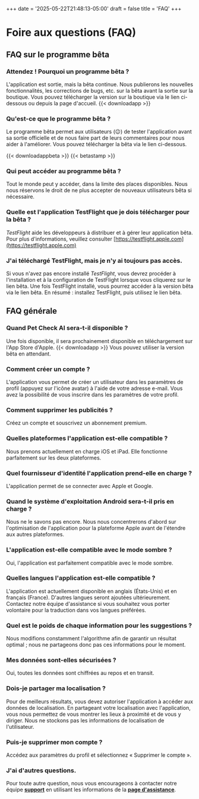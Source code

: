 +++
date = '2025-05-22T21:48:13-05:00'
draft = false
title = 'FAQ'
+++

# Foire aux questions (FAQ)

## FAQ sur le programme bêta
### Attendez ! Pourquoi un programme bêta ?
L'application est sortie, mais la bêta continue. Nous publierons les nouvelles fonctionnalités, les corrections de bugs, etc. sur la bêta avant la sortie sur la boutique. Vous pouvez télécharger la version sur la boutique via le lien ci-dessous ou depuis la page d'accueil.
{{< downloadapp >}}

### Qu'est-ce que le programme bêta ?
Le programme bêta permet aux utilisateurs (😉) de tester l'application avant sa sortie officielle et de nous faire part de leurs commentaires pour nous aider à l'améliorer. Vous pouvez télécharger la bêta via le lien ci-dessous.
<div class="faq-download-section">
{{< downloadappbeta >}}
{{< betastamp >}}
</div>

### Qui peut accéder au programme bêta ?
Tout le monde peut y accéder, dans la limite des places disponibles. Nous nous réservons le droit de ne plus accepter de nouveaux utilisateurs bêta si nécessaire.

### Quelle est l'application TestFlight que je dois télécharger pour la bêta ?
*TestFlight* aide les développeurs à distribuer et à gérer leur application bêta. Pour plus d'informations, veuillez consulter [https://testflight.apple.com](https://testflight.apple.com)

### J'ai téléchargé TestFlight, mais je n'y ai toujours pas accès.
Si vous n'avez pas encore installé *TestFlight*, vous devrez procéder à l'installation et à la configuration de TestFlight lorsque vous cliquerez sur le lien bêta. Une fois TestFlight installé, vous pourrez accéder à la version bêta via le lien bêta. En résumé : installez TestFlight, puis utilisez le lien bêta.

## FAQ générale

### Quand Pet Check AI sera-t-il disponible ?

Une fois disponible, il sera prochainement disponible en téléchargement sur l'App Store d'Apple.
{{< downloadapp >}}
Vous pouvez utiliser la version bêta en attendant.

### Comment créer un compte ?
L'application vous permet de créer un utilisateur dans les paramètres de profil (appuyez sur l'icône avatar) à l'aide de votre adresse e-mail. Vous avez la possibilité de vous inscrire dans les paramètres de votre profil.

### Comment supprimer les publicités ?
Créez un compte et souscrivez un abonnement premium.

### Quelles plateformes l'application est-elle compatible ?
Nous prenons actuellement en charge iOS et iPad. Elle fonctionne parfaitement sur les deux plateformes.

### Quel fournisseur d'identité l'application prend-elle en charge ?
L'application permet de se connecter avec Apple et Google.

### Quand le système d'exploitation Android sera-t-il pris en charge ?
Nous ne le savons pas encore. Nous nous concentrerons d'abord sur l'optimisation de l'application pour la plateforme Apple avant de l'étendre aux autres plateformes.

### L'application est-elle compatible avec le mode sombre ?
Oui, l'application est parfaitement compatible avec le mode sombre.

### Quelles langues l'application est-elle compatible ?
L'application est actuellement disponible en anglais (États-Unis) et en français (France). D'autres langues seront ajoutées ultérieurement. Contactez notre équipe d'assistance si vous souhaitez vous porter volontaire pour la traduction dans vos langues préférées.

### Quel est le poids de chaque information pour les suggestions ?
Nous modifions constamment l'algorithme afin de garantir un résultat optimal ; nous ne partageons donc pas ces informations pour le moment.

### Mes données sont-elles sécurisées ?
Oui, toutes les données sont chiffrées au repos et en transit.

### Dois-je partager ma localisation ?
Pour de meilleurs résultats, vous devez autoriser l'application à accéder aux données de localisation. En partageant votre localisation avec l'application, vous nous permettez de vous montrer les lieux à proximité et de vous y diriger. Nous ne stockons pas les informations de localisation de l'utilisateur.

### Puis-je supprimer mon compte ?
Accédez aux paramètres du profil et sélectionnez « Supprimer le compte ».

### J'ai d'autres questions.
Pour toute autre question, nous vous encourageons à contacter notre équipe [**support**](mailto:support@petcheckai.com) en utilisant les informations de la [**page d'assistance**](http://petcheckai.com/support).